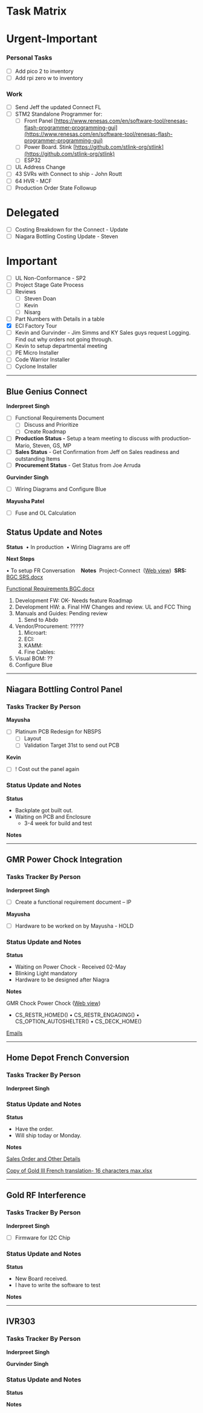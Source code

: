 # Task Matrix

# Urgent-Important

### Personal Tasks

- [ ] Add pico 2 to inventory
- [ ] Add rpi zero w to inventory

### Work

- [ ] Send Jeff the updated Connect FL
- [ ] STM2 Standalone Programmer for:
    - [ ] Front Panel [https://www.renesas.com/en/software-tool/renesas-flash-programmer-programming-gui](https://www.renesas.com/en/software-tool/renesas-flash-programmer-programming-gui)
    - [ ] Power Board. Stink [https://github.com/stlink-org/stlink](https://github.com/stlink-org/stlink)
    - [ ] ESP32
- [ ] UL Address Change
- [ ] 43 SVRs with Connect to ship - John Routt
- [ ] 64 HVR - MCF
- [ ] Production Order State Followup

# Delegated

- [ ] Costing Breakdown for the Connect - Update
- [ ] Niagara Bottling Costing Update - Steven

# Important

- [ ] UL Non-Conformance - SP2
- [ ] Project Stage Gate Process
- [ ] Reviews
    - [ ] Steven Doan
    - [ ] Kevin
    - [ ] Nisarg
- [ ] Part Numbers with Details in a table
- [x] ECI Factory Tour
- [ ] Kevin and Gurvinder - Jim Simms and KY Sales guys request Logging. Find out why orders not going through.
- [ ] Kevin to setup departmental meeting
- [ ] PE Micro Installer
- [ ] Code Warrior Installer
- [ ] Cyclone Installer

---

## Blue Genius Connect

**Inderpreet Singh**

- [ ] Functional Requirements Document
    - [ ] Discuss and Prioritize
    - [ ] Create Roadmap
- [ ] **Production Status -** Setup a team meeting to discuss with production- Mario, Steven, GS, MP
- [ ] **Sales Status** - Get Confirmation from Jeff on Sales readiness and outstanding Items
- [ ] **Procurement Status** - Get Status from Joe Arruda

**Gurvinder Singh**

- [ ] Wiring Diagrams and Configure Blue

**Mayusha Patel**

- [ ] Fuse and OL Calculation

## Status Update and Notes

**Status**  • In production  • Wiring Diagrams are off

**Next Steps**

• To setup FR Conversation    **Notes**  Project-Connect  ([Web view](https://onedrive.live.com/edit.aspx?resid=3669E1015E8724EE%21114733&migratedtospo=true&wd=target%28Project-Connect.one%7Cc0b1335f-7d67-488a-bad4-d59e87f86811%2F%29&wdorigin=717&wdpreservelink=1))  **SRS:** [BGC SRS.docx](https://1drv.ms/w/c/3669e1015e8724ee/EYyZLOcNL35KhgQ2Rv73PrwBXF82FIj9D8-HEP5KHbwugA?e=cHEPeS)

[Functional Requirements BGC.docx](https://1drv.ms/w/c/3669e1015e8724ee/EZim7saeU9dBiE8_77ceae0BuIULsr-GlqckaqwFb8yhSA?e=YDHRh3)

1. Development FW: OK- Needs feature Roadmap
2. Development HW: a. Final HW Changes and review. UL and FCC Thing
3. Manuals and Guides: Pending review
    1. Send to Abdo
4. Vendor/Procurement: ?????
    1. Microart:
    2. ECI:
    3. KAMM:
    4. Fine Cables:
5. Visual BOM: ??
6. Configure Blue

---

## Niagara Bottling Control Panel

### Tasks Tracker By Person

**Mayusha**

- [ ] Platinum PCB Redesign for NBSPS
    - [ ] Layout
    - [ ] Validation Target 31st to send out PCB

**Kevin**

- [ ] ! Cost out the panel again

### Status Update and Notes

**Status**

- Backplate got built out.
- Waiting on PCB and Enclosure
    - 3-4 week for build and test

**Notes**

---

## GMR Power Chock Integration

### Tasks Tracker By Person

**Inderpreet Singh**

- [ ] Create a functional requirement document – IP

**Mayusha**

- [ ] Hardware to be worked on by Mayusha - HOLD

### Status Update and Notes

**Status**

- Waiting on Power Chock - Received 02-May
- Blinking Light mandatory
- Hardware to be designed after Niagra

**Notes**

GMR Chock Power Chock ([Web view](https://onedrive.live.com/edit.aspx?resid=3669E1015E8724EE%21114733&migratedtospo=true&wd=target%28Project-GMR.one%7C85f69677-ead8-4700-a645-591e8103e940%2FGMR+Chock+Power+Chock%7C7d3e4568-2549-477f-922e-145077e8bc8a%2F%29&wdorigin=703&wdpreservelink=1))

- CS_RESTR_HOMED() • CS_RESTR_ENGAGING() • CS_OPTION_AUTOSHELTER() • CS_DECK_HOME()

[Emails](https://www.notion.so/Emails-1e62a5ddefac815c810bd59e427ec5cf?pvs=21)

---

## Home Depot French Conversion

### Tasks Tracker By Person

**Inderpreet Singh**

### Status Update and Notes

**Status**

- Have the order.
- Will ship today or Monday.

**Notes**

[Sales Order and Other Details](https://www.notion.so/Sales-Order-and-Other-Details-1e62a5ddefac8118873edcb98ef55a17?pvs=21)

[Copy of Gold III French translation- 16 characters max.xlsx](attachment:0b0df9f9-0ed1-4c19-959f-4caf9f23f2d7:Copy_of_Gold_III_French_translation-_16_characters_max.xlsx)

---

## Gold RF Interference

### Tasks Tracker By Person

**Inderpreet Singh**

- [ ] Firmware for I2C Chip

### Status Update and Notes

**Status**

- New Board received.
- I have to write the software to test

**Notes**

---

## IVR303

### Tasks Tracker By Person

**Inderpreet Singh**

**Gurvinder Singh**

### Status Update and Notes

**Status**

**Notes**